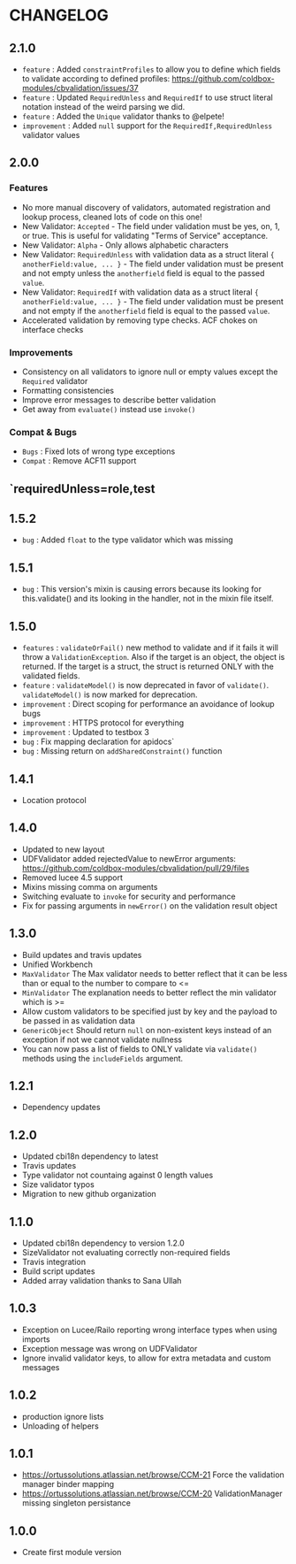 # CHANGELOG

## 2.1.0

* `feature` : Added `constraintProfiles` to allow you to define which fields to validate according to defined profiles: https://github.com/coldbox-modules/cbvalidation/issues/37
* `feature` : Updated `RequiredUnless` and `RequiredIf` to use struct literal notation instead of the weird parsing we did.
* `feature` : Added the `Unique` validator thanks to @elpete!
* `improvement` : Added `null` support for the `RequiredIf,RequiredUnless` validator values

## 2.0.0

### Features

* No more manual discovery of validators, automated registration and lookup process, cleaned lots of code on this one!
* New Validator: `Accepted` - The field under validation must be yes, on, 1, or true. This is useful for validating "Terms of Service" acceptance.
* New Validator: `Alpha` - Only allows alphabetic characters
* New Validator: `RequiredUnless` with validation data as a struct literal `{ anotherField:value, ... }`  -  The field under validation must be present and not empty unless the `anotherfield` field is equal to the passed `value`.
* New Validator: `RequiredIf` with validation data as a struct literal `{ anotherField:value, ... }`  -  The field under validation must be present and not empty if the `anotherfield` field is equal to the passed `value`.
* Accelerated validation by removing type checks. ACF chokes on interface checks

### Improvements

* Consistency on all validators to ignore null or empty values except the `Required` validator
* Formatting consistencies
* Improve error messages to describe better validation
* Get away from `evaluate()` instead use `invoke()`

### Compat & Bugs

* `Bugs` : Fixed lots of wrong type exceptions
* `Compat` : Remove ACF11 support

`requiredUnless=role,test
---

## 1.5.2

* `bug` : Added `float` to the type validator which was missing

## 1.5.1

* `bug` : This version's mixin is causing errors because its looking for this.validate() and its looking in the handler, not in the mixin file itself.

## 1.5.0

* `features` : `validateOrFail()` new method to validate and if it fails it will throw a `ValidationException`. Also if the target is an object, the object is returned. If the target is a struct, the struct is returned ONLY with the validated fields.
* `feature` : `validateModel()` is now deprecated in favor of `validate()`.  `validateModel()` is now marked for deprecation.
* `improvement` : Direct scoping for performance an avoidance of lookup bugs
* `improvement` : HTTPS protocol for everything
* `improvement` : Updated to testbox 3
* `bug` : Fix mapping declaration for apidocs`
* `bug` : Missing return on `addSharedConstraint()` function


## 1.4.1

* Location protocol

## 1.4.0

* Updated to new layout
* UDFValidator added rejectedValue to newError arguments: https://github.com/coldbox-modules/cbvalidation/pull/29/files
* Removed lucee 4.5 support
* Mixins missing comma on arguments
* Switching evaluate to `invoke` for security and performance
* Fix for passing arguments in `newError()` on the validation result object

## 1.3.0

* Build updates and travis updates
* Unified Workbench
* `MaxValidator` The Max validator needs to better reflect that it can be less than or equal to the number to compare to <=
* `MinValidator` The explanation needs to better reflect the min validator which is >=
* Allow custom validators to be specified just by key and the payload to be passed in as validation data
* `GenericObject` Should return `null` on non-existent keys instead of an exception if not we cannot validate nullness
* You can now pass a list of fields to ONLY validate via `validate()` methods using the `includeFields` argument.

## 1.2.1

* Dependency updates

## 1.2.0

* Updated cbi18n dependency to latest
* Travis updates
* Type validator not countaing against 0 length values
* Size validator typos
* Migration to new github organization

## 1.1.0

* Updated cbi18n dependency to version 1.2.0
* SizeValidator not evaluating correctly non-required fields
* Travis integration
* Build script updates
* Added array validation thanks to Sana Ullah

## 1.0.3

* Exception on Lucee/Railo reporting wrong interface types when using imports
* Exception message was wrong on UDFValidator
* Ignore invalid validator keys, to allow for extra metadata and custom messages

## 1.0.2

* production ignore lists
* Unloading of helpers

## 1.0.1

* https://ortussolutions.atlassian.net/browse/CCM-21 Force the validation manager binder mapping
* https://ortussolutions.atlassian.net/browse/CCM-20 ValidationManager missing singleton persistance

## 1.0.0

* Create first module version

